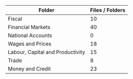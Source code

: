 | Folder                           |   Files / Folders |
|----------------------------------|-------------------|
| Fiscal                           |                10 |
| Financial Markets                |                40 |
| National Accounts                |                 0 |
| Wages and Prices                 |                18 |
| Labour, Capital and Productivity |                15 |
| Trade                            |                 8 |
| Money and Credit                 |                23 |